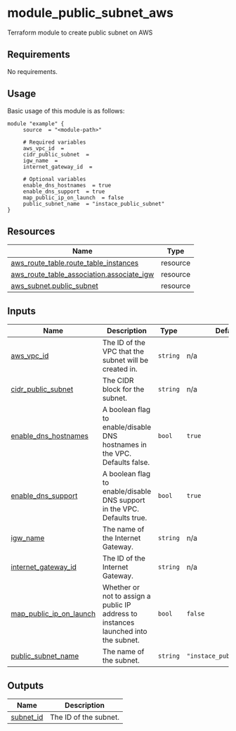 # module_public_subnet_aws
Terraform module to create public subnet on AWS

<!-- BEGIN_AUTOMATED_TF_DOCS_BLOCK -->
## Requirements

No requirements.
## Usage
Basic usage of this module is as follows:
```hcl
module "example" {
	 source  = "<module-path>"

	 # Required variables
	 aws_vpc_id  = 
	 cidr_public_subnet  = 
	 igw_name  = 
	 internet_gateway_id  = 

	 # Optional variables
	 enable_dns_hostnames  = true
	 enable_dns_support  = true
	 map_public_ip_on_launch  = false
	 public_subnet_name  = "instace_public_subnet"
}
```
## Resources

| Name | Type |
|------|------|
| [aws_route_table.route_table_instances](https://registry.terraform.io/providers/hashicorp/aws/latest/docs/resources/route_table) | resource |
| [aws_route_table_association.associate_igw](https://registry.terraform.io/providers/hashicorp/aws/latest/docs/resources/route_table_association) | resource |
| [aws_subnet.public_subnet](https://registry.terraform.io/providers/hashicorp/aws/latest/docs/resources/subnet) | resource |
## Inputs

| Name | Description | Type | Default | Required |
|------|-------------|------|---------|:--------:|
| <a name="input_aws_vpc_id"></a> [aws\_vpc\_id](#input\_aws\_vpc\_id) | The ID of the VPC that the subnet will be created in. | `string` | n/a | yes |
| <a name="input_cidr_public_subnet"></a> [cidr\_public\_subnet](#input\_cidr\_public\_subnet) | The CIDR block for the subnet. | `string` | n/a | yes |
| <a name="input_enable_dns_hostnames"></a> [enable\_dns\_hostnames](#input\_enable\_dns\_hostnames) | A boolean flag to enable/disable DNS hostnames in the VPC. Defaults false. | `bool` | `true` | no |
| <a name="input_enable_dns_support"></a> [enable\_dns\_support](#input\_enable\_dns\_support) | A boolean flag to enable/disable DNS support in the VPC. Defaults true. | `bool` | `true` | no |
| <a name="input_igw_name"></a> [igw\_name](#input\_igw\_name) | The name of the Internet Gateway. | `string` | n/a | yes |
| <a name="input_internet_gateway_id"></a> [internet\_gateway\_id](#input\_internet\_gateway\_id) | The ID of the Internet Gateway. | `string` | n/a | yes |
| <a name="input_map_public_ip_on_launch"></a> [map\_public\_ip\_on\_launch](#input\_map\_public\_ip\_on\_launch) | Whether or not to assign a public IP address to instances launched into the subnet. | `bool` | `false` | no |
| <a name="input_public_subnet_name"></a> [public\_subnet\_name](#input\_public\_subnet\_name) | The name of the subnet. | `string` | `"instace_public_subnet"` | no |
## Outputs

| Name | Description |
|------|-------------|
| <a name="output_subnet_id"></a> [subnet\_id](#output\_subnet\_id) | The ID of the subnet. |
<!-- END_AUTOMATED_TF_DOCS_BLOCK -->